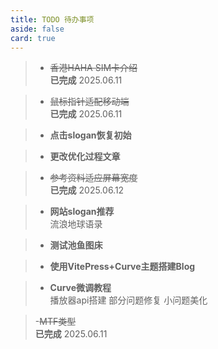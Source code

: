 ```yaml
---
title: TODO 待办事项
aside: false
card: true
---
```


> - ~~香港HAHA SIM卡介绍~~<br>
**已完成** 2025.06.11

> - ~~鼠标指针适配移动端~~<br>
**已完成** 2025.06.11

> - **点击slogan恢复初始**<br>

> - **更改优化过程文章**<br>

> - ~~参考资料适应屏幕宽度~~<br>
**已完成** 2025.06.12

> - **网站slogan推荐** <br>
流浪地球语录

> - **测试池鱼图床**<br>

> - **使用VitePress+Curve主题搭建Blog**<br>

> - **Curve微调教程**<br>
播放器api搭建 部分问题修复 小问题美化

> -~~MTF类型~~<br>
**已完成** 2025.06.11